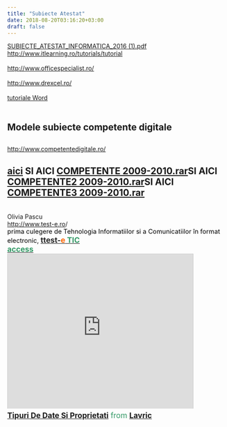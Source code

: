 ```yaml
---
title: "Subiecte Atestat"
date: 2018-08-20T03:16:20+03:00
draft: false
---
```


<html>
  <body>
    <div class="wiki" id="content_view" style="display: block;">
<a href="files/SUBIECTE_ATESTAT_INFORMATICA_2016%20%281%29.pdf">SUBIECTE_ATESTAT_INFORMATICA_2016 (1).pdf</a><br />
<a class="wiki_link_ext" href="http://www.itlearning.ro/tutorials/tutorialhttp://www.officespecialist.ro/" rel="nofollow">http://www.itlearning.ro/tutorials/tutorial</a><br />
<br />
<a class="wiki_link_ext" href="http://www.officespecialist.ro/" rel="nofollow">http://www.officespecialist.ro/</a><br />
<br />
<a class="wiki_link_ext" href="http://www.drexcel.ro/" rel="nofollow">http://www.drexcel.ro/</a><br />
<br />
<a class="wiki_link" href="http://cntv-tic.wikispaces.com/Word">tutoriale Word</a><br />
<br />
<h2 id="toc0"><a name="x-Modele subiecte competente digitale"></a>Modele subiecte competente digitale</h2>
 <h2 id="toc1"> </h2>
 <a class="wiki_link_ext" href="http://www.competentedigitale.ro/" rel="nofollow">http://www.competentedigitale.ro/</a><br />
<h2 id="toc2"><a name="x-aici SI AICI file:COMPETENTE 2009-2010.rarSI AICI file:COMPETENTE2 2009-2010.rarSI AICI file:COMPETENTE3 2009-2010.rar"></a><a class="wiki_link_ext" href="http://subiecte2011.edu.ro/bacalaureat/Modele_de_subiecte/Certificare_competente/" rel="nofollow" target="_blank">aici</a> SI AICI <a href="files/COMPETENTE%202009-2010.rar">COMPETENTE 2009-2010.rar</a>SI AICI <a href="files/COMPETENTE2%202009-2010.rar">COMPETENTE2 2009-2010.rar</a>SI AICI <a href="files/COMPETENTE3%202009-2010.rar">COMPETENTE3 2009-2010.rar</a></h2>
 <br />
Olivia Pascu<br />
<a class="wiki_link_ext" href="http://www.test-e.ro/" rel="nofollow" target="_blank">http://www.test-e.ro</a>/<br />
<span style="color: #000000; font-size: 14.6667px;">prima culegere de Tehnologia Informatiilor si a Comunicatiilor în format electronic, </span><span style="font-size: 17.3333px;"><strong><u><span style="color: #292929;">t</span></u></strong><strong><u><span style="color: #292929;">test-</span></u></strong><strong><u><span style="color: #ff6600;">e</span></u></strong><strong><u><span style="color: #339966;"> TIC</span></u></strong></span><br />
<span style="font-size: 17.3333px;"><strong><u><span style="color: #339966;">access</span></u></strong></span><br />
<span style="color: #339966; font-size: 17.3333px;"><iframe src="http://www.slideshare.net/slideshow/embed_code/3073156" width="427" height="356" frameborder="0" marginwidth="0" marginheight="0" scrolling="no" style="border:1px solid #CCC;border-width:1px 1px 0;margin-bottom:5px" allowfullscreen="" webkitallowfullscreen="" mozallowfullscreen=""></iframe>
<div style="margin-bottom:5px"><strong><a href="http://www.slideshare.net/doinalavric/tipuri-de-date-si-proprietati" title="Tipuri De Date Si Proprietati" target="_blank" rel="nofollow">Tipuri De Date Si Proprietati</a></strong> from <strong><a href="http://www.slideshare.net/doinalavric" target="_blank" rel="nofollow">Lavric</a></strong></div></span>
    </div>
  </body>
</html>